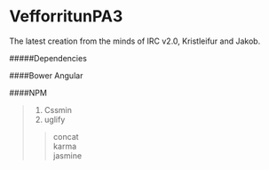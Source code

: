VefforritunPA3
==============

The latest creation from the minds of IRC v2.0,  Kristleifur and Jakob.

#####Dependencies

####Bower
Angular

####NPM
> 1. Cssmin  
> 2. uglify  
> > concat  
> karma  
> jasmine  



